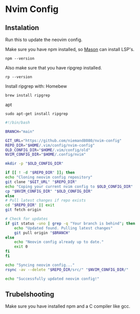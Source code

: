 # Nvim Config

## Instalation

Run this to update the neovim config.

Make sure you have npm installed, so [Mason](https://github.com/williamboman/mason.nvim) can install LSP's.

```
npm --version
```

Also make sure that you have ripgrep installed.

```
rp --version
```
Install ripgrep with:
Homebew
```
brew install ripgrep
```

apt
```
sudo apt-get install ripgrep
```

```bash
#!/bin/bash

BRANCH="main"

GIT_URL="https://github.com/niemand8080/nvim-config"
REPO_DIR="$HOME/.vim/config/nvim-config"
OLD_CONFIG_DIR="$HOME/.vim/config/old"
NVIM_CONFIG_DIR="$HOME/.config/nvim"

mkdir -p "$OLD_CONFIG_DIR"

if [[ ! -d "$REPO_DIR" ]]; then
echo "Cloning neovim config repository"
git clone "$GIT_URL" "$REPO_DIR"
echo "Coping your current nvim config to $OLD_CONFIG_DIR" 
cp "$NVIM_CONFIG_DIR" "$OLD_CONFIG_DIR"
else
# Pull latest changes if repo exists
cd "$REPO_DIR" || exit
git fetch origin

# Check for updates
if git status -uno | grep -q "Your branch is behind"; then
    echo "Updated found. Pulling latest changes"
    git pull origin "$BRANCH"
else 
    echo "Neovim config already up to date."
    exit 0
fi
fi

echo "Syncing neovim config..."
rsync -av --delete "$REPO_DIR/src/" "$NVIM_CONFIG_DIR/"

echo "Successfully updated neovim config!"
```

## Trubelshooting

Make sure you have installed npm and a C compiler like gcc.
